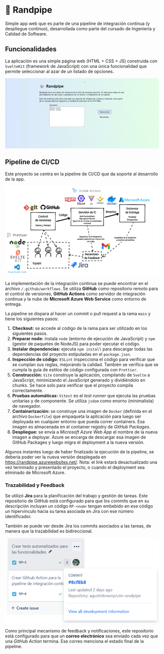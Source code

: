 # 🎲 Randpipe

Simple app web que es parte de una pipeline de integración continua (y despliegue continuo), desarrollada como parte del cursado de Ingeniería y Calidad de Software.

## Funcionalidades

La aplicación es una simple página web (HTML + CSS + JS) construida con `SvelteKit` (framework de JavaScript) con una única funcionalidad que permite seleccionar al azar de un listado de opciones.

![Demo de la funcionalidad de Randpipe](docs/randpipe-demo.gif)

## Pipeline de CI/CD

Este proyecto se centra en la pipeline de CI/CD que da soporte al desarrollo de la app.

![Esquema de la Integración Continua de Randpipe](docs/esquema-integracion-continua.png)

La implementación de la integración continua se puede encontrar en el archivo `/.github/workflows`. Se utiliza **GitHub** como repositorio remoto para el control de versiones, **GitHub Actions** como servidor de integración continua y la nube de **Microsoft Azure Web Service** como entorno de entrega.

La pipeline se dispara al hacer un commit o pull request a la rama `main` y tiene los siguientes pasos:

1. **Checkout:** se accede al código de la rama para ser utilizado en los siguientes pasos.
2. **Preparar node:** instala `node` (entorno de ejecución de JavaScript) y `npm` (gestor de paquetes de NodeJS) para poder ejecutar el código.
3. **Instalar dependencias:** ejecuta `npm install` para descargar todas las dependencias del proyecto estipuladas en el `package.json`.
4. **Inspección de código:** `ESLint` inspecciona el código para verificar que se cumplan sus reglas, mejorando la calidad. También se verifica que se cumpla la guía de estilos de código configurada con `Prettier`.
5. **Construcción:** `Vite` construye la aplicación, compilando de `Svelte` a JavaScript, minimizando el JavaScript generado y dividiéndolo en chunks. Se hace solo para verificar que el proyecto compila correctamente.
6. **Pruebas automáticas:** `Vitest` es el _test runner_ que ejecuta las pruebas unitarias y de componente. Se utiliza `jsdom` como enorno (minimalista) de navegador.
7. **Containerización:** se construye una imagen de `Docker` (definida en el archivo `Dockerfile`) que empaqueta la aplicación para luego ser deployada en cualquier entorno que pueda correr containers. Esa imagen es almacenada en el container registry de _GitHub Packages_.
8. **Despliegue:** se envía a _Microsoft Azure Web App_ el nombre de la nueva imagen a deployar. Azure se encarga de descargar esa imagen de GitHub Packages y luego migra el deployment a la nueva versión.

Algunos instantes luego de haber finalizado la ejecución de la pipeline, se debería poder ver la nueva versión desplegada en https://randpipe.azurewebsites.net/. Nota: el link estará desactualizado una vez terminado y presentado el proyecto, o cuando el deployment sea eliminado de Microsoft Azure.

### Trazabilidad y Feedback

Se utilizó **Jira** para la planificación del trabajo y gestión de tareas. Este repositorio de GitHub está configurado para que los commits que en su descripción incluyan un código `RP-<num>` tengan embebido en ese código un hipervínculo hacia su tarea asociada en Jira con ese número identificador.

También se puede ver desde Jira los commits asociados a las tareas, de manera que la trazabilidad es bidireccional.

![Tarea de Jira con un commit asociado](docs/commit-en-jira.png)

Como principal mecanismo de feedback y notificaciones, este repositorio está configurado para que un **correo electrónico** sea enviado cada vez que una _GitHub Action_ termina. Ese correo menciona el estado final de la pipeline.
